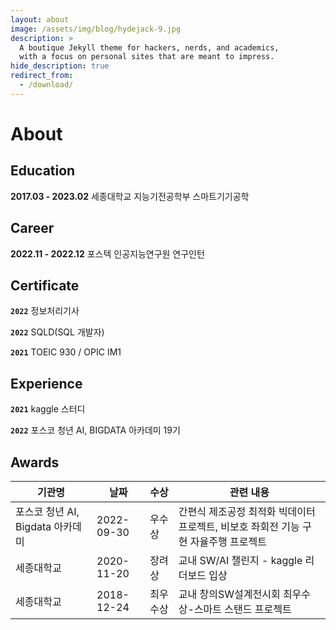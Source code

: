 ```yaml
---
layout: about
image: /assets/img/blog/hydejack-9.jpg
description: >
  A boutique Jekyll theme for hackers, nerds, and academics,
  with a focus on personal sites that are meant to impress.
hide_description: true
redirect_from:
  - /download/
---
```


# About

<!--author-->

## Education

**2017.03 - 2023.02**  세종대학교 지능기전공학부 스마트기기공학


## Career

**2022.11 - 2022.12**  포스텍 인공지능연구원 연구인턴

## Certificate

**`2022`**  정보처리기사

**`2022`**  SQLD(SQL 개발자)

**`2021`**  TOEIC 930 / OPIC IM1 

## Experience

**`2021`**  kaggle 스터디

**`2022`**  포스코  청년 AI, BIGDATA 아카데미 19기

## Awards

| 기관명 | 날짜 | 수상 | 관련 내용 |
| --- | --- | --- | --- |
| 포스코 청년 AI, Bigdata 아카데미 | 2022-09-30 | 우수상 | 간편식 제조공정 최적화 빅데이터 프로젝트, 비보호 좌회전 기능 구현 자율주행 프로젝트 |
| 세종대학교 | 2020-11-20 | 장려상 | 교내 SW/AI 챌린지 - kaggle 리더보드 입상 |
| 세종대학교  | 2018-12-24 | 최우수상 | 교내 창의SW설계전시회 최우수상-스마트 스탠드 프로젝트 |

